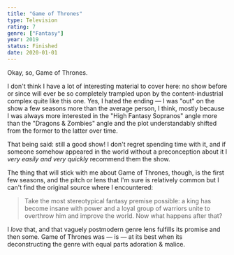 ```yaml
---
title: "Game of Thrones"
type: Television
rating: 7
genre: ["Fantasy"]
year: 2019
status: Finished
date: 2020-01-01
---
```


Okay, so, Game of Thrones.

I don't think I have a lot of interesting material to cover here: no show before or since will ever be so completely trampled upon by the content-industrial complex quite like this one. Yes, I hated the ending — I was "out" on the show a few seasons more than the average person, I think, mostly because I was always more interested in the "High Fantasy Sopranos" angle more than the "Dragons & Zombies" angle and the plot understandably shifted from the former to the latter over time.

That being said: still a good show! I don't regret spending time with it, and if someone somehow appeared in the world without a preconception about it I _very easily and very quickly_ recommend them the show.

The thing that will stick with me about Game of Thrones, though, is the first few seasons, and the pitch or lens that I'm sure is relatively common but I can't find the original source where I encountered:

> Take the most stereotypical fantasy premise possible: a king has become insane with power and a loyal group of warriors unite to overthrow him and improve the world. Now what happens after that?

I _love_ that, and that vaguely postmodern genre lens fulfills its promise and then some. Game of Thrones was — is — at its best when its deconstructing the genre with equal parts adoration & malice.
